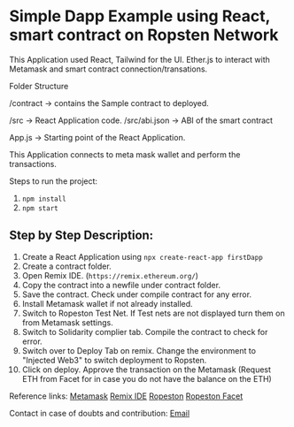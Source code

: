 # Simple Dapp Example using React, smart contract on Ropsten Network

This Application used React, Tailwind for the UI.
Ether.js to interact with Metamask and smart contract connection/transations.

Folder Structure

/contract -> contains the Sample contract to deployed.

/src -> React Application code.
/src/abi.json -> ABI of the smart contract 

App.js -> Starting point of the React Application.

This Application connects to meta mask wallet and perform the transactions.

Steps to run the project: 

1. `npm install`
2. `npm start`

## Step by Step Description: 

1. Create a React Application using `npx create-react-app firstDapp`
2. Create a contract folder.
3. Open Remix IDE. (`https://remix.ethereum.org/`)
4. Copy the contract into a newfile under contract folder.
5. Save the contract. Check under compile contract for any error.
6. Install Metamask wallet if not already installed.
7. Switch to Ropeston Test Net. If Test nets are not displayed turn them on from Metamask settings.
8. Switch to Solidarity complier tab. Compile the contract to check for error.
9. Switch over to Deploy Tab on remix. Change the environment to "Injected Web3" to switch deployment to Ropsten.
10. Click on deploy. Approve the transaction on the Metamask (Request ETH from Facet for in case you do not have the balance on the ETH)


Reference links: 
[Metamask](https://metamask.io/)
[Remix IDE](https://remix.ethereum.org/)
[Ropeston](https://ropsten.etherscan.io/)
[Ropeston Facet](https://faucet.dimensions.network/)

Contact in case of doubts and contribution: 
[Email](mailto:yashshh123@gmail.com)
